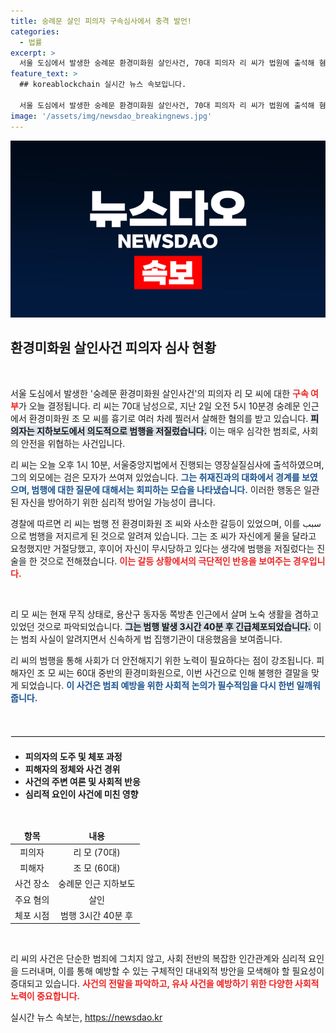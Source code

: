 ```yaml
---
title: 숭례문 살인 피의자 구속심사에서 충격 발언!
categories:
  - 법률
excerpt: >
  서울 도심에서 발생한 숭례문 환경미화원 살인사건, 70대 피의자 리 씨가 법원에 출석해 혐의를 부인하며 침묵을 지켰습니다. 과연 그의 구속 여부는 어떻게 결정될까요?
feature_text: >
  ## koreablockchain 실시간 뉴스 속보입니다.

  서울 도심에서 발생한 숭례문 환경미화원 살인사건, 70대 피의자 리 씨가 법원에 출석해 혐의를 부인하며 침묵을 지켰습니다. 과연 그의 구속 여부는 어떻게 결정될까요?
image: '/assets/img/newsdao_breakingnews.jpg'
---
```


<p><img src="/assets/img/newsdao_breakingnews.jpg" alt="koreablockchain 속보" /></p>

<h2 data-ke-size="size26">환경미화원 살인사건 피의자 심사 현황</h2>

<p data-ke-size="size16">&nbsp;</p>

<p>서울 도심에서 발생한 '숭례문 환경미화원 살인사건'의 피의자 리 모 씨에 대한 <b><span style="color: #ee2323;">구속 여부</span></b>가 오늘 결정됩니다. 리 씨는 70대 남성으로, 지난 2일 오전 5시 10분경 숭례문 인근에서 환경미화원 조 모 씨를 흉기로 여러 차례 찔러서 살해한 혐의를 받고 있습니다. <b><span style="background-color: #21538527;">피의자는 지하보도에서 의도적으로 범행을 저질렀습니다.</span></b> 이는 매우 심각한 범죄로, 사회의 안전을 위협하는 사건입니다. </p>

<p>리 씨는 오늘 오후 1시 10분, 서울중앙지법에서 진행되는 영장실질심사에 출석하였으며, 그의 외모에는 검은 모자가 쓰여져 있었습니다. <b><span style="color: #1a5490;">그는 취재진과의 대화에서 경계를 보였으며, 범행에 대한 질문에 대해서는 회피하는 모습을 나타냈습니다.</span></b> 이러한 행동은 일관된 자신을 방어하기 위한 심리적 방어일 가능성이 큽니다. </p>

<p>경찰에 따르면 리 씨는 범행 전 환경미화원 조 씨와 사소한 갈등이 있었으며, 이를 سبب으로 범행을 저지르게 된 것으로 알려져 있습니다. 그는 조 씨가 자신에게 물을 달라고 요청했지만 거절당했고, 후이어 자신이 무시당하고 있다는 생각에 범행을 저질렀다는 진술을 한 것으로 전해졌습니다. <b><span style="color: #ee2323;">이는 갈등 상황에서의 극단적인 반응을 보여주는 경우입니다.</span></b></p>

<p data-ke-size="size16">&nbsp;</p>

<p>리 모 씨는 현재 무직 상태로, 용산구 동자동 쪽방촌 인근에서 살며 노숙 생활을 겸하고 있었던 것으로 파악되었습니다. <b><span style="background-color: #21538527;">그는 범행 발생 3시간 40분 후 긴급체포되었습니다.</span></b> 이는 범죄 사실이 알려지면서 신속하게 법 집행기관이 대응했음을 보여줍니다. </p>

<p>리 씨의 범행을 통해 사회가 더 안전해지기 위한 노력이 필요하다는 점이 강조됩니다. 피해자인 조 모 씨는 60대 중반의 환경미화원으로, 이번 사건으로 인해 불행한 결말을 맞게 되었습니다. <b><span style="color: #1a5490;">이 사건은 범죄 예방을 위한 사회적 논의가 필수적임을 다시 한번 일깨워 줍니다.</span></b></p>

<p data-ke-size="size16">&nbsp;</p>

<hr style="border: 1px solid #eee; margin: 20px 0;" />

<ul>
    <li><b>피의자의 도주 및 체포 과정</b></li>
    <li><b>피해자의 정체와 사건 경위</b></li>
    <li><b>사건의 주변 여론 및 사회적 반응</b></li>
    <li><b>심리적 요인이 사건에 미친 영향</b></li>
</ul>

<p data-ke-size="size16">&nbsp;</p>

<table style="width: 100%; border-collapse: collapse;">
    <thead>
        <tr>
            <td style="text-align: center; height: 17px;"><b>항목</b></td>
            <td style="text-align: center; height: 17px;"><b>내용</b></td>
        </tr>
    </thead>
    <tbody>
        <tr>
            <td style="text-align: center;">피의자</td>
            <td style="text-align: center;">리 모 (70대)</td>
        </tr>
        <tr>
            <td style="text-align: center;">피해자</td>
            <td style="text-align: center;">조 모 (60대)</td>
        </tr>
        <tr>
            <td style="text-align: center;">사건 장소</td>
            <td style="text-align: center;">숭례문 인근 지하보도</td>
        </tr>
        <tr>
            <td style="text-align: center;">주요 혐의</td>
            <td style="text-align: center;">살인</td>
        </tr>
        <tr>
            <td style="text-align: center;">체포 시점</td>
            <td style="text-align: center;">범행 3시간 40분 후</td>
        </tr>
    </tbody>
</table> 

<p data-ke-size="size16">&nbsp;</p>

<p>리 씨의 사건은 단순한 범죄에 그치지 않고, 사회 전반의 복잡한 인간관계와 심리적 요인을 드러내며, 이를 통해 예방할 수 있는 구체적인 대내외적 방안을 모색해야 할 필요성이 증대되고 있습니다. <b><span style="color: #ee2323;">사건의 전말을 파악하고, 유사 사건을 예방하기 위한 다양한 사회적 노력이 중요합니다.</span></b></p>
실시간 뉴스 속보는, <a href="https://newsdao.kr" rel="dofollow">https://newsdao.kr</a>


